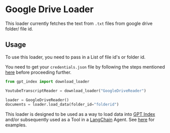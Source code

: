 # Google Drive Loader

This loader currently fetches the text from `.txt` files from google drive folder/ file id.

## Usage

To use this loader, you need to pass in a List of file id's or folder id.

You need to get your `credentials.json` file by following the steps mentioned [here](https://developers.google.com/drive/api/v3/quickstart/python) before proceeding further.

```python
from gpt_index import download_loader

YoutubeTranscriptReader = download_loader("GoogleDriveReader")

loader = GoogleDriveReader()
documents = loader.load_data(folder_id="folderid")
```

This loader is designed to be used as a way to load data into [GPT Index](https://github.com/jerryjliu/gpt_index/tree/main/gpt_index) and/or subsequently used as a Tool in a [LangChain](https://github.com/hwchase17/langchain) Agent. See [here](https://github.com/emptycrown/llama-hub/tree/main) for examples.

